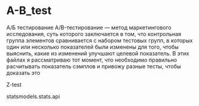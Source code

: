 # A-B_test
А/Б тестирование
A/B-тестирование — метод маркетингового исследования, суть которого заключается в том, что контрольная группа элементов сравнивается с набором тестовых групп, в которых один или несколько показателей были изменены для того, чтобы выяснить, какие из изменений улучшают целевой показатель. В этих файлах я рассматриваю тот момент, что необходимо правильно расчитывать показатель сэмплов и привожу разные тесты, чтобы доказать это

Z-test

statsmodels.stats.api
